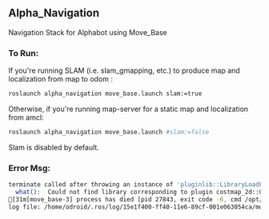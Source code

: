 ## Alpha\_Navigation

Navigation Stack for Alphabot using Move\_Base

### To Run:


If you're running SLAM (i.e. slam\_gmapping, etc.) to produce map and localization from map to odom :

```bash
roslaunch alpha_navigation move_base.launch slam:=true
```

Otherwise, if you're running map-server for a static map and localization from amcl:

```bash
roslaunch alpha_navigation move_base.launch #slam:=false
```

Slam is disabled by default.

### Error Msg:

```bash
terminate called after throwing an instance of 'pluginlib::LibraryLoadException'
  what():  Could not find library corresponding to plugin costmap_2d::ObstacleLayer. Make sure the plugin description XML file has the correct name of the library and that the library actually exists.
[31m[move_base-3] process has died [pid 27843, exit code -6, cmd /opt/ros/indigo/lib/move_base/move_base odom:=odometry/filtered/local __name:=move_base __log:=/home/odroid/.ros/log/15e1f400-ff40-11e6-89cf-001e063054ca/move_base-3.log].
log file: /home/odroid/.ros/log/15e1f400-ff40-11e6-89cf-001e063054ca/move_base-3*.log[0m
```
